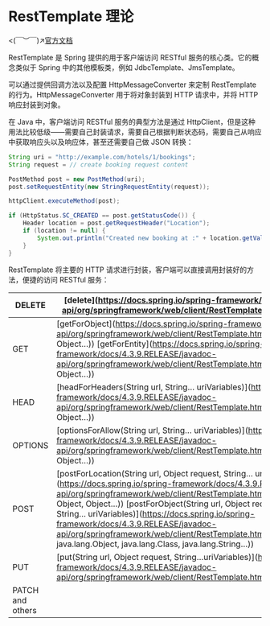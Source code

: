 # RestTemplate 理论

<(￣︶￣)↗[官方文档](https://docs.spring.io/spring-framework/docs/4.3.9.RELEASE/spring-framework-reference/html/remoting.html#rest-client-access)

RestTemplate 是 Spring 提供的用于客户端访问 RESTful 服务的核心类。它的概念类似于 Spring 中的其他模板类，例如 JdbcTemplate、JmsTemplate。

可以通过提供回调方法以及配置 HttpMessageConverter 来定制 RestTemplate 的行为。HttpMessageConverter 用于将对象封装到 HTTP 请求中，并将 HTTP 响应封装到对象。



在 Java 中，客户端访问 RESTful 服务的典型方法是通过 HttpClient，但是这种用法比较低级——需要自己封装请求，需要自己根据判断状态码，需要自己从响应中获取响应头以及响应体，甚至还需要自己做 JSON 转换：

```java
String uri = "http://example.com/hotels/1/bookings";
String request = // create booking request content

PostMethod post = new PostMethod(uri);
post.setRequestEntity(new StringRequestEntity(request));

httpClient.executeMethod(post);

if (HttpStatus.SC_CREATED == post.getStatusCode()) {
    Header location = post.getRequestHeader("Location");
    if (location != null) {
        System.out.println("Created new booking at :" + location.getValue());
    }
}
```

RestTemplate 将主要的 HTTP 请求进行封装，客户端可以直接调用封装好的方法，便捷的访问 RESTful 服务：

| DELETE           | [delete](https://docs.spring.io/spring-framework/docs/4.3.9.RELEASE/javadoc-api/org/springframework/web/client/RestTemplate.html#delete(String, Object…)) |
| ---------------- | ------------------------------------------------------------ |
| GET              | [getForObject](https://docs.spring.io/spring-framework/docs/4.3.9.RELEASE/javadoc-api/org/springframework/web/client/RestTemplate.html#getForObject(String, Class, Object…)) [getForEntity](https://docs.spring.io/spring-framework/docs/4.3.9.RELEASE/javadoc-api/org/springframework/web/client/RestTemplate.html#getForEntity(String, Class, Object…)) |
| HEAD             | [headForHeaders(String url, String… uriVariables)](https://docs.spring.io/spring-framework/docs/4.3.9.RELEASE/javadoc-api/org/springframework/web/client/RestTemplate.html#headForHeaders(String, Object…)) |
| OPTIONS          | [optionsForAllow(String url, String… uriVariables)](https://docs.spring.io/spring-framework/docs/4.3.9.RELEASE/javadoc-api/org/springframework/web/client/RestTemplate.html#optionsForAllow(String, Object…)) |
| POST             | [postForLocation(String url, Object request, String… uriVariables)](https://docs.spring.io/spring-framework/docs/4.3.9.RELEASE/javadoc-api/org/springframework/web/client/RestTemplate.html#postForLocation(String, Object, Object…)) [postForObject(String url, Object request, Class responseType, String… uriVariables)](https://docs.spring.io/spring-framework/docs/4.3.9.RELEASE/javadoc-api/org/springframework/web/client/RestTemplate.html#postForObject(java.lang.String, java.lang.Object, java.lang.Class, java.lang.String…)) |
| PUT              | [put(String url, Object request, String…uriVariables)](https://docs.spring.io/spring-framework/docs/4.3.9.RELEASE/javadoc-api/org/springframework/web/client/RestTemplate.html#put(String, Object, Object…)) |
| PATCH and others |                                                              |

